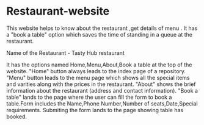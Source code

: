 # Restaurant-website
This website helps to know about the restaurant ,get details of menu . It has a "book a table" option which saves the time of standing in a queue at the restaurant.

Name of the Restaurant - Tasty Hub restaurant

It has the options named Home,Menu,About,Book a table  at the top of the website.
"Home" button always leads to the index page of a repository.
"Menu" button leads to the menu page which shows all the special items and varities along with the prices in the restaurant.
"About" shows the brief information about the restaurant (address and contact information).
"Book a table" lands to the page where the user can fill the form to book a table.Form includes the Name,Phone Number,Number of seats,Date,Special requirements.
Submiting the form lands to the page showing table has booked.
